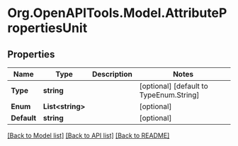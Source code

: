 # Org.OpenAPITools.Model.AttributePropertiesUnit
## Properties

Name | Type | Description | Notes
------------ | ------------- | ------------- | -------------
**Type** | **string** |  | [optional] [default to TypeEnum.String]
**Enum** | **List&lt;string&gt;** |  | [optional] 
**Default** | **string** |  | [optional] 

[[Back to Model list]](../README.md#documentation-for-models) [[Back to API list]](../README.md#documentation-for-api-endpoints) [[Back to README]](../README.md)

